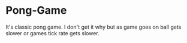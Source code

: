 # Pong-Game
It's classic pong game.
I don't get it why but as game goes on ball gets slower or games tick rate gets slower.
